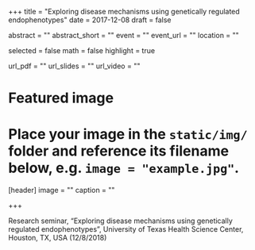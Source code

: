 +++
title = "Exploring disease mechanisms using genetically regulated endophenotypes"
date = 2017-12-08
draft = false

abstract = ""
abstract_short = ""
event = ""
event_url = ""
location = ""

selected = false
math = false
highlight = true

url_pdf = ""
url_slides = ""
url_video = ""

# Featured image
# Place your image in the `static/img/` folder and reference its filename below, e.g. `image = "example.jpg"`.
[header]
image = ""
caption = ""

+++

Research seminar, “Exploring disease mechanisms using genetically regulated endophenotypes”, University of Texas Health Science Center, Houston, TX, USA (12/8/2018)
